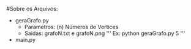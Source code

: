 #Sobre os Arquivos:
  - geraGrafo.py
    - Parametros:  (n) Números de Vertices
    - Saídas: grafoN.txt e grafoN.png
      '''
      Ex:
          python geraGrafo.py 5
      '''
  - main.py
